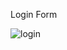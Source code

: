 Login Form 

![login](https://github.com/user-attachments/assets/939fa306-b6cf-4745-ae04-c839d41bb570)
